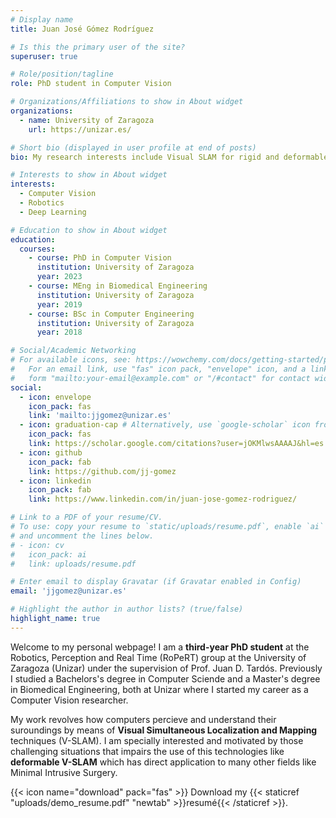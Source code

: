 ```yaml
---
# Display name
title: Juan José Gómez Rodríguez

# Is this the primary user of the site?
superuser: true

# Role/position/tagline
role: PhD student in Computer Vision

# Organizations/Affiliations to show in About widget
organizations:
  - name: University of Zaragoza
    url: https://unizar.es/

# Short bio (displayed in user profile at end of posts)
bio: My research interests include Visual SLAM for rigid and deformable scenarios.

# Interests to show in About widget
interests:
  - Computer Vision
  - Robotics
  - Deep Learning

# Education to show in About widget
education:
  courses:
    - course: PhD in Computer Vision
      institution: University of Zaragoza
      year: 2023
    - course: MEng in Biomedical Engineering
      institution: University of Zaragoza
      year: 2019
    - course: BSc in Computer Engineering
      institution: University of Zaragoza
      year: 2018

# Social/Academic Networking
# For available icons, see: https://wowchemy.com/docs/getting-started/page-builder/#icons
#   For an email link, use "fas" icon pack, "envelope" icon, and a link in the
#   form "mailto:your-email@example.com" or "/#contact" for contact widget.
social:
  - icon: envelope
    icon_pack: fas
    link: 'mailto:jjgomez@unizar.es'
  - icon: graduation-cap # Alternatively, use `google-scholar` icon from `ai` icon pack
    icon_pack: fas
    link: https://scholar.google.com/citations?user=jOKMlwsAAAAJ&hl=es
  - icon: github
    icon_pack: fab
    link: https://github.com/jj-gomez
  - icon: linkedin
    icon_pack: fab
    link: https://www.linkedin.com/in/juan-jose-gomez-rodriguez/

# Link to a PDF of your resume/CV.
# To use: copy your resume to `static/uploads/resume.pdf`, enable `ai` icons in `params.toml`,
# and uncomment the lines below.
# - icon: cv
#   icon_pack: ai
#   link: uploads/resume.pdf

# Enter email to display Gravatar (if Gravatar enabled in Config)
email: 'jjgomez@unizar.es'

# Highlight the author in author lists? (true/false)
highlight_name: true
---
```

Welcome to my personal webpage! I am a **third-year PhD student** at the Robotics, Perception and Real Time (RoPeRT) group at the University of Zaragoza (Unizar) under the supervision of Prof. Juan D. Tardós. Previously I studied a Bachelors's degree in Computer Sciende and a Master's degree in Biomedical Engineering, both at Unizar where I started my career as a Computer Vision researcher.

My work revolves how computers percieve and understand their suroundings by means of **Visual Simultaneous Localization and Mapping** techniques (V-SLAM). I am specially interested and motivated by those challenging situations that impairs the use of this technologies like **deformable V-SLAM** which has direct application to many other fields like Minimal Intrusive Surgery.

{{< icon name="download" pack="fas" >}} Download my {{< staticref "uploads/demo_resume.pdf" "newtab" >}}resumé{{< /staticref >}}.
